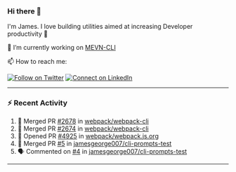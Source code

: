 ### Hi there 👋

I'm James. I love building utilities aimed at increasing Developer productivity :raised_hands: 

🔭 I’m currently working on [MEVN-CLI](https://github.com/madlabsinc/mevn-cli)

📫 How to reach me:

[![Follow on Twitter](https://img.shields.io/badge/--twitter?label=Twitter&logo=Twitter&style=social)](https://twitter.com/james_madhacks) [![Connect on LinkedIn](https://img.shields.io/badge/--linkedin?label=LinkedIn&logo=LinkedIn&style=social)](https://www.linkedin.com/in/jamesgeorge007)

---

### :zap: Recent Activity

<!--START_SECTION:activity-->
1. 🎉 Merged PR [#2678](https://github.com/webpack/webpack-cli/pull/2678) in [webpack/webpack-cli](https://github.com/webpack/webpack-cli)
2. 🎉 Merged PR [#2674](https://github.com/webpack/webpack-cli/pull/2674) in [webpack/webpack-cli](https://github.com/webpack/webpack-cli)
3. 💪 Opened PR [#4925](https://github.com/webpack/webpack.js.org/pull/4925) in [webpack/webpack.js.org](https://github.com/webpack/webpack.js.org)
4. 🎉 Merged PR [#5](https://github.com/jamesgeorge007/cli-prompts-test/pull/5) in [jamesgeorge007/cli-prompts-test](https://github.com/jamesgeorge007/cli-prompts-test)
5. 🗣 Commented on [#4](https://github.com/jamesgeorge007/cli-prompts-test/issues/4) in [jamesgeorge007/cli-prompts-test](https://github.com/jamesgeorge007/cli-prompts-test)
<!--END_SECTION:activity-->

---

<!--
**jamesgeorge007/jamesgeorge007** is a ✨ _special_ ✨ repository because its `README.md` (this file) appears on your GitHub profile.

Here are some ideas to get you started:

- 🌱 I’m currently learning ...
- 👯 I’m looking to collaborate on ...
- 🤔 I’m looking for help with ...
- 💬 Ask me about ...
- 😄 Pronouns: ...
- ⚡ Fun fact: ...
-->
